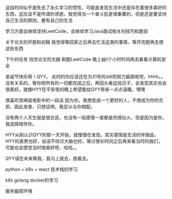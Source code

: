 这段时间似乎是失去了永久学习的惯性，可能是发现生活中还是存在着很多美好的东西，这应该不是所谓的诱惑，我觉得当一个奋斗批是很重要的，但是还是要坚持自己生活的原则。要有自己的生活

学习方面会继续坚持LeetCode，会继续学习Java面试相关的技巧和题目

关于论文的开题和初稿 我觉得等回家之后再去忙活这类的事情，等开完题再去想这些东西

下午的任务 找完论文的文献
刷题LeetCode
晚上抽1个小时时间再去看看计算机安全

圣诞节快乐呀！QYY。
此时的你应该还在为31号的ddl而努力画图呢吧，hhhh。。
没有关系的，等你把所有的一切都完成之后，再回头看这段日子，会发现其实也会很美好。就像HYY在平安夜的晚上希望能给QYY带来一点点温暖。嘿嘿

很喜欢宫崎骏电影中的一段话
因为你，我想变成一个更好的人，不想成为你的负担，因此发奋，只想证明，我足以与你相配。

没有两个人天生就是很合适，也没有一段感情一直都是热情似火，但是因为是你，我选择陪伴你。

HYY从刚认识QYY的那一天开始，就慢慢在发现。其实感情是生活的伴随品，HYY的直男也好，说话不经过大脑也好。等过很长时间之后再来看当时的我们，可能也会感觉当时很美好吧，哈哈。。

QYY请在未来等我，我马上就去，跑着去。

python + k8s + react 技术栈的学习

k8s golang docker的学习

服务器搭环境

